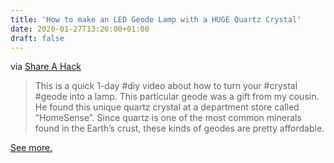 ```yaml
---
title: 'How to make an LED Geode Lamp with a HUGE Quartz Crystal'
date: 2020-01-27T13:26:00+01:00
draft: false
---
```


via [Share A Hack](https://www.youtube.com/channel/UCUHq0RCPlumc2_NrE1JJD4g)

> This is a quick 1-day #diy video about how to turn your #crystal #geode into a lamp. This particular geode was a gift from my cousin. He found this unique quartz crystal at a department store called “HomeSense”. Since quartz is one of the most common minerals found in the Earth’s crust, these kinds of geodes are pretty affordable.

[See more.](https://www.youtube.com/channel/UCUHq0RCPlumc2_NrE1JJD4g)